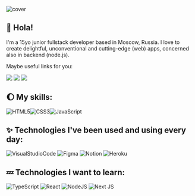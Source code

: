 ![cover](https://i.imgur.com/uNSMmOl.png)

## 🙋 Hola!

I'm a 15yo junior fullstack developer based in Moscow, Russia. I love to create delightful, unconventional and cutting-edge (web) apps, concerned also in backend (node.js).

<p>Maybe useful links for you:</p>
<p>
<a href="https://discordapp.com/users/921397251446808616/"><img src="https://img.shields.io/badge/Discord-5865F2?style=for-the-badge&logo=discord&logoColor=white" /></a>
<a href="https://t.me/eterise"><img src="https://img.shields.io/badge/Telegram-26A5E4?&style=for-the-badge&logo=Telegram&logoColor=white" /></a>
<a href="https://github.com/eternityhost"><img src="https://img.shields.io/badge/PERSONAL page (soon)-0A0A0A?style=for-the-badge&logo=devdotto&logoColor=white" /></a>
</p>


## 🌔 My skills: 

![HTML5](https://img.shields.io/badge/html5-%23E34F26.svg?style=for-the-badge&logo=html5&logoColor=white)![CSS3](https://img.shields.io/badge/css3-%231572B6.svg?style=for-the-badge&logo=css3&logoColor=white)![JavaScript](https://img.shields.io/badge/-JavaScript-090909?style=for-the-badge&logo=JavaScript&logoColor=E9D54D)

## ✨  Technologies I've been used and using every day: 
![VisualStudioCode](https://img.shields.io/badge/Visual%20Studio%20Code-007ACC?&style=for-the-badge&logo=Visual-Studio-Code&logoColor=white")
![Figma](https://img.shields.io/badge/figma-%23F24E1E.svg?style=for-the-badge&logo=figma&logoColor=white) 
![Notion](https://img.shields.io/badge/Notion-%23000000.svg?style=for-the-badge&logo=notion&logoColor=white)
![Heroku](https://img.shields.io/badge/heroku-%23430098.svg?style=for-the-badge&logo=heroku&logoColor=white) 

## 💤  Technologies I want to learn: 
![TypeScript](https://img.shields.io/badge/typescript-090909.svg?style=for-the-badge&logo=typescript&logoColor=white)  ![React](https://img.shields.io/badge/react-090909.svg?style=for-the-badge&logo=react&logoColor=%2361DAFB)  ![NodeJS](https://img.shields.io/badge/Node.js-000000?style=for-the-badge&logo=nodedotjs&logoColor=green)  ![Next JS](https://img.shields.io/badge/Next-black?style=for-the-badge&logo=next.js&logoColor=white)

